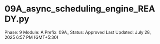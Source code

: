 # 09A_async_scheduling_engine_READY.py

Phase: 9
Module: A
Prefix: 09A_
Status: Approved
Last Updated: July 28, 2025 6:57 PM (GMT+5:30)
